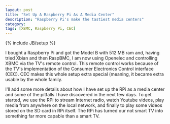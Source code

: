 ```yaml
---
layout: post
title: "Set Up A Raspberry Pi As A Media Center"
description: "Raspberry Pi's make the tastiest media centers"
category: 
tags: [XBMC, Raspberry Pi, CEC]
---
```

{% include JB/setup %}

I bought a Raspberry Pi and got the Model B with 512 MB ram and, having tried Xbian and then RaspBMC, I am now using Openelec and controlling XBMC via the TV's remote control. This remote control works because of the TV's implementation of the Consumer Electronics Control interface (CEC). CEC makes this whole setup extra special (meaning, it became extra usable by the whole family.

<!--more-->

I'll add some more details about how I have set up the RPi as a media center and some of the pitfalls I have discovered in the next few days. To get started, we use the RPi to stream Internet radio, watch Youtube videos, play media from anywhere on the local network, and finally to play some videos stored on the SD card in RPi itself. The RPi has turned our not smart TV into something far more capable than a smart TV.


